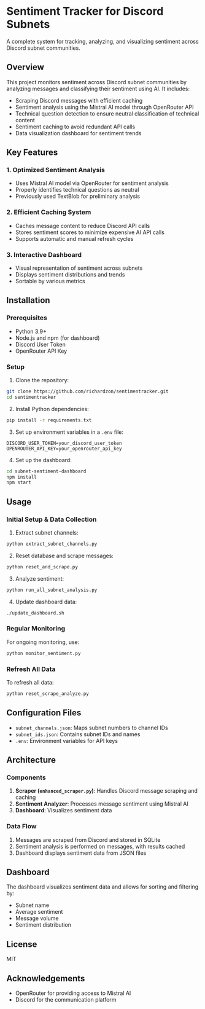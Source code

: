 # Sentiment Tracker for Discord Subnets

A complete system for tracking, analyzing, and visualizing sentiment across Discord subnet communities.

## Overview

This project monitors sentiment across Discord subnet communities by analyzing messages and classifying their sentiment using AI. It includes:

- Scraping Discord messages with efficient caching
- Sentiment analysis using the Mistral AI model through OpenRouter API
- Technical question detection to ensure neutral classification of technical content
- Sentiment caching to avoid redundant API calls
- Data visualization dashboard for sentiment trends

## Key Features

### 1. Optimized Sentiment Analysis
- Uses Mistral AI model via OpenRouter for sentiment analysis
- Properly identifies technical questions as neutral
- Previously used TextBlob for preliminary analysis

### 2. Efficient Caching System
- Caches message content to reduce Discord API calls
- Stores sentiment scores to minimize expensive AI API calls
- Supports automatic and manual refresh cycles

### 3. Interactive Dashboard
- Visual representation of sentiment across subnets
- Displays sentiment distributions and trends
- Sortable by various metrics

## Installation

### Prerequisites
- Python 3.9+
- Node.js and npm (for dashboard)
- Discord User Token
- OpenRouter API Key

### Setup

1. Clone the repository:
```bash
git clone https://github.com/richardzon/sentimentracker.git
cd sentimentracker
```

2. Install Python dependencies:
```bash
pip install -r requirements.txt
```

3. Set up environment variables in a `.env` file:
```
DISCORD_USER_TOKEN=your_discord_user_token
OPENROUTER_API_KEY=your_openrouter_api_key
```

4. Set up the dashboard:
```bash
cd subnet-sentiment-dashboard
npm install
npm start
```

## Usage

### Initial Setup & Data Collection

1. Extract subnet channels:
```bash
python extract_subnet_channels.py
```

2. Reset database and scrape messages:
```bash
python reset_and_scrape.py
```

3. Analyze sentiment:
```bash
python run_all_subnet_analysis.py
```

4. Update dashboard data:
```bash
./update_dashboard.sh
```

### Regular Monitoring

For ongoing monitoring, use:
```bash
python monitor_sentiment.py
```

### Refresh All Data

To refresh all data:
```bash
python reset_scrape_analyze.py
```

## Configuration Files

- `subnet_channels.json`: Maps subnet numbers to channel IDs
- `subnet_ids.json`: Contains subnet IDs and names
- `.env`: Environment variables for API keys

## Architecture

### Components

1. **Scraper (`enhanced_scraper.py`)**: Handles Discord message scraping and caching
2. **Sentiment Analyzer**: Processes message sentiment using Mistral AI
3. **Dashboard**: Visualizes sentiment data

### Data Flow

1. Messages are scraped from Discord and stored in SQLite
2. Sentiment analysis is performed on messages, with results cached
3. Dashboard displays sentiment data from JSON files

## Dashboard

The dashboard visualizes sentiment data and allows for sorting and filtering by:
- Subnet name
- Average sentiment
- Message volume
- Sentiment distribution

## License

MIT

## Acknowledgements

- OpenRouter for providing access to Mistral AI
- Discord for the communication platform
